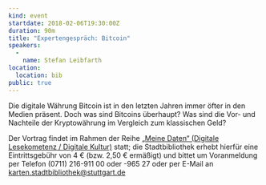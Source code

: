 ```yaml
---
kind: event
startdate: 2018-02-06T19:30:00Z
duration: 90m
title: "Expertengespräch: Bitcoin"
speakers: 
  -
    name: Stefan Leibfarth
location:
  location: bib
public: true
---
```

Die digitale Währung Bitcoin ist in den letzten Jahren immer öfter in den Medien präsent. 
Doch was sind Bitcoins überhaupt? 
Was sind die Vor- und Nachteile der Kryptowährung im Vergleich zum klassischen Geld?

Der Vortrag findet im Rahmen der Reihe [„Meine Daten“ (Digitale Lesekometenz / Digitale
Kultur)](http://www1.stuttgart.de/stadtbuecherei/digitale_lesekompetenz/)
statt; die Stadtbibliothek erhebt hierfür eine Eintrittsgebühr von 4 €
(bzw. 2,50 € ermäßigt) und bittet um Voranmeldung per Telefon
(0711) 216-911 00 oder -965 27 oder per E-Mail an
karten.stadtbibliothek@stuttgart.de
